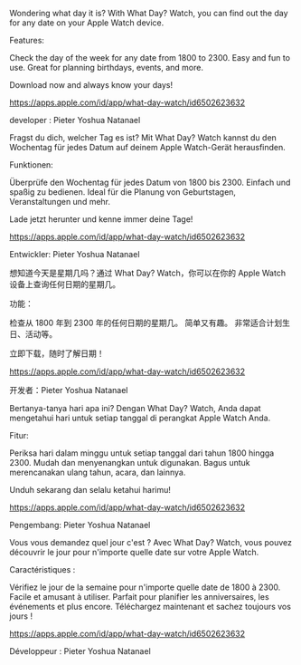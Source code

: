 Wondering what day it is? With What Day? Watch, you can find out the day for any date on your Apple Watch device.

Features:

Check the day of the week for any date from 1800 to 2300.
Easy and fun to use.
Great for planning birthdays, events, and more.

Download now and always know your days!

https://apps.apple.com/id/app/what-day-watch/id6502623632

developer : Pieter Yoshua Natanael

Fragst du dich, welcher Tag es ist? Mit What Day? Watch kannst du den Wochentag für jedes Datum auf deinem Apple Watch-Gerät herausfinden.

Funktionen:

Überprüfe den Wochentag für jedes Datum von 1800 bis 2300.
Einfach und spaßig zu bedienen.
Ideal für die Planung von Geburtstagen, Veranstaltungen und mehr.

Lade jetzt herunter und kenne immer deine Tage!

https://apps.apple.com/id/app/what-day-watch/id6502623632

Entwickler: Pieter Yoshua Natanael

想知道今天是星期几吗？通过 What Day? Watch，你可以在你的 Apple Watch 设备上查询任何日期的星期几。

功能：

检查从 1800 年到 2300 年的任何日期的星期几。
简单又有趣。
非常适合计划生日、活动等。

立即下载，随时了解日期！

https://apps.apple.com/id/app/what-day-watch/id6502623632

开发者：Pieter Yoshua Natanael


Bertanya-tanya hari apa ini? Dengan What Day? Watch, Anda dapat mengetahui hari untuk setiap tanggal di perangkat Apple Watch Anda.

Fitur:

Periksa hari dalam minggu untuk setiap tanggal dari tahun 1800 hingga 2300.
Mudah dan menyenangkan untuk digunakan.
Bagus untuk merencanakan ulang tahun, acara, dan lainnya.

Unduh sekarang dan selalu ketahui harimu!

https://apps.apple.com/id/app/what-day-watch/id6502623632

Pengembang: Pieter Yoshua Natanael

Vous vous demandez quel jour c'est ? Avec What Day? Watch, vous pouvez découvrir le jour pour n'importe quelle date sur votre Apple Watch.

Caractéristiques :

Vérifiez le jour de la semaine pour n'importe quelle date de 1800 à 2300.
Facile et amusant à utiliser.
Parfait pour planifier les anniversaires, les événements et plus encore.
Téléchargez maintenant et sachez toujours vos jours !

https://apps.apple.com/id/app/what-day-watch/id6502623632

Développeur : Pieter Yoshua Natanael


